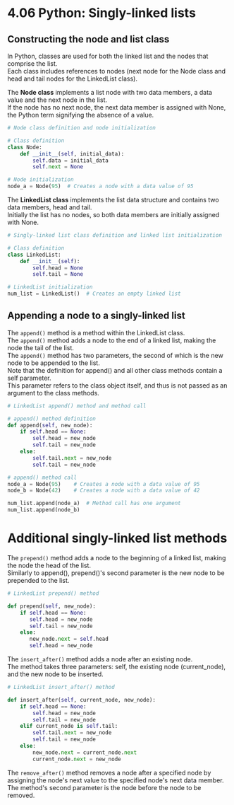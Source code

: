 # 4.06 Python: Singly-linked lists

## Constructing the node and list class
In Python, classes are used for both the linked list and the nodes that comprise the list.   
Each class includes references to nodes (next node for the Node class and head and tail nodes for the LinkedList class).   

The **Node class** implements a list node with two data members, a data value and the next node in the list.   
If the node has no next node, the next data member is assigned with None, the Python term signifying the absence of a value.   

```python
# Node class definition and node initialization

# Class definition
class Node:
    def __init__(self, initial_data):
        self.data = initial_data
        self.next = None

# Node initialization
node_a = Node(95)  # Creates a node with a data value of 95
```

The **LinkedList class** implements the list data structure and contains two data members, head and tail.    
Initially the list has no nodes, so both data members are initially assigned with None.   

```python
# Singly-linked list class definition and linked list initialization

# Class definition
class LinkedList:
    def __init__(self):
        self.head = None
        self.tail = None

# LinkedList initialization
num_list = LinkedList()  # Creates an empty linked list
```

## Appending a node to a singly-linked list
The ``append()`` method is a method within the LinkedList class.   
The ``append()`` method adds a node to the end of a linked list, making the node the tail of the list.   
The ``append()`` method has two parameters, the second of which is the new node to be appended to the list.   
Note that the definition for append() and all other class methods contain a self parameter.   
This parameter refers to the class object itself, and thus is not passed as an argument to the class methods.   

```python
# LinkedList append() method and method call

# append() method definition
def append(self, new_node):
    if self.head == None:
        self.head = new_node
        self.tail = new_node
    else:
        self.tail.next = new_node
        self.tail = new_node

# append() method call
node_a = Node(95)    # Creates a node with a data value of 95
node_b = Node(42)    # Creates a node with a data value of 42

num_list.append(node_a)  # Method call has one argument
num_list.append(node_b)
```

# Additional singly-linked list methods
The ``prepend()`` method adds a node to the beginning of a linked list, making the node the head of the list.   
Similarly to append(), prepend()'s second parameter is the new node to be prepended to the list.   

```python
# LinkedList prepend() method

def prepend(self, new_node):
    if self.head == None:
       self.head = new_node
       self.tail = new_node
    else:
       new_node.next = self.head
       self.head = new_node
```

The ``insert_after()`` method adds a node after an existing node.   
The method takes three parameters: self, the existing node (current_node), and the new node to be inserted.    

```python
# LinkedList insert_after() method

def insert_after(self, current_node, new_node):
    if self.head == None:
        self.head = new_node
        self.tail = new_node
    elif current_node is self.tail:
        self.tail.next = new_node
        self.tail = new_node
    else:
        new_node.next = current_node.next
        current_node.next = new_node
```

The ``remove_after()`` method removes a node after a specified node by assigning the node's next value to the specified node's next data member.   
The method's second parameter is the node before the node to be removed.
